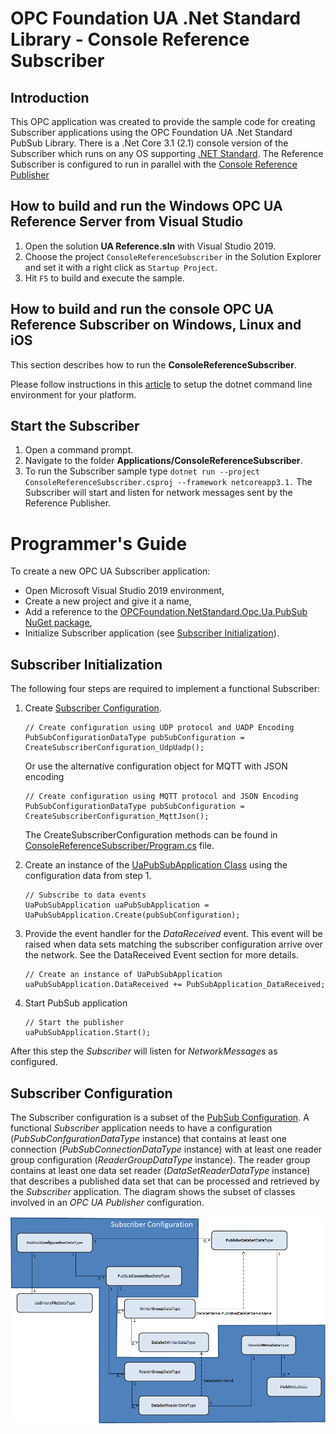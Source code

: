 
# OPC Foundation UA .Net Standard Library - Console Reference Subscriber

## Introduction
This OPC application was created to provide the sample code for creating Subscriber applications using the OPC Foundation UA .Net Standard PubSub Library. There is a .Net Core 3.1 (2.1) console version of the Subscriber which runs on any OS supporting [.NET Standard](https://docs.microsoft.com/en-us/dotnet/articles/standard).
The Reference Subscriber is configured to run in parallel with the [Console Reference Publisher](../ConsoleReferencePublisher/README.md)

## How to build and run the Windows OPC UA Reference Server from Visual Studio
1. Open the solution **UA Reference.sln** with Visual Studio 2019.
2. Choose the project `ConsoleReferenceSubscriber` in the Solution Explorer and set it with a right click as `Startup Project`.
3. Hit `F5` to build and execute the sample.

## How to build and run the console OPC UA Reference Subscriber on Windows, Linux and iOS
This section describes how to run the **ConsoleReferenceSubscriber**.

Please follow instructions in this [article](https://aka.ms/dotnetcoregs) to setup the dotnet command line environment for your platform. 

## Start the Subscriber
1. Open a command prompt.
2. Navigate to the folder **Applications/ConsoleReferenceSubscriber**.
3. To run the Subscriber sample type `dotnet run --project ConsoleReferenceSubscriber.csproj --framework netcoreapp3.1.` 
The Subscriber will start and listen for network messages sent by the Reference Publisher. 
# Programmer's Guide
To create a new OPC UA Subscriber application:

 - Open Microsoft Visual Studio 2019 environment,
 - Create a new project and give it a name,
 - Add a reference to the [OPCFoundation.NetStandard.Opc.Ua.PubSub NuGet package](https://www.nuget.org/packages/OPCFoundation.NetStandard.Opc.Ua.PubSub/),
 - Initialize Subscriber application (see [Subscriber Initialization](#subscriber-initialization)).
## Subscriber Initialization

The following four steps are required to implement a functional Subscriber:

 1. Create [Subscriber Configuration](#subscriber-configuration).
 
        // Create configuration using UDP protocol and UADP Encoding 
        PubSubConfigurationDataType pubSubConfiguration = CreateSubscriberConfiguration_UdpUadp();
    
      Or use the alternative configuration object for MQTT with JSON encoding
                
        // Create configuration using MQTT protocol and JSON Encoding
        PubSubConfigurationDataType pubSubConfiguration = CreateSubscriberConfiguration_MqttJson();

    The CreateSubscriberConfiguration methods can be found in  [ConsoleReferenceSubscriber/Program.cs](./Program.cs) file.

 2. Create an instance of the [UaPubSubApplication Class](../../Docs/PubSub.md#uapubsubapplication-class) using the configuration data from step 1.
 
        // Subscribe to data events 
        UaPubSubApplication uaPubSubApplication = UaPubSubApplication.Create(pubSubConfiguration);

 3. Provide the event handler for the *DataReceived* 	event. This event will be raised when data sets matching the subscriber configuration arrive over the network. See the DataReceived Event section for more details.

        // Create an instance of UaPubSubApplication
        uaPubSubApplication.DataReceived += PubSubApplication_DataReceived;

 4. Start PubSub application

        // Start the publisher
        uaPubSubApplication.Start();

After this step the *Subscriber* will listen for *NetworkMessages* as configured.
## Subscriber Configuration

The Subscriber configuration is a subset of the [PubSub Configuration](../../Docs/PubSub.md#pubsub-configuration). A functional *Subscriber* application needs to have a configuration (*PubSubConfgurationDataType* instance) that contains at least one connection (*PubSubConnectionDataType* instance) with at least one reader group configuration (*ReaderGroupDataType* instance). The reader group contains at least one data set reader (*DataSetReaderDataType* instance) that describes a published data set that can be processed and retrieved by the *Subscriber* application.
The diagram shows the subset of classes involved in an *OPC UA Publisher* configuration.

![SubscriberConfigClasses](../../Docs/Images/SubscriberConfigClasses.png)
